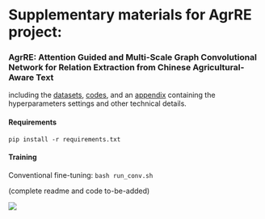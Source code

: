 # Supplementary materials for AgrRE project: 
### AgrRE: Attention Guided and Multi-Scale Graph Convolutional Network for Relation Extraction from Chinese Agricultural-Aware Text

including the [datasets](datasets/), [codes](source-code/), and an [appendix](other-materials/Appendix.pdf) containing the hyperparameters settings and other technical details.

#### Requirements
```pip install -r requirements.txt```

#### Training
Conventional fine-tuning: `bash run_conv.sh`

(complete readme and code to-be-added)

![](framework.png)
